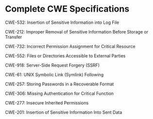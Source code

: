 

# Complete CWE Specifications

CWE-532: Insertion of Sensitive Information into Log File

CWE-212: Improper Removal of Sensitive Information Before Storage or Transfer

CWE-732: Incorrect Permission Assignment for Critical Resource

CWE-552: Files or Directories Accessible to External Parties

CWE-918: Server-Side Request Forgery (SSRF)

CWE-61: UNIX Symbolic Link (Symlink) Following

CWE-257: Storing Passwords in a Recoverable Format

CWE-306: Missing Authentication for Critical Function

CWE-277: Insecure Inherited Permissions

CWE-201: Insertion of Sensitive Information Into Sent Data